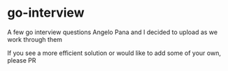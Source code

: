 # go-interview

A few go interview questions Angelo Pana and I decided to upload as we work through them

If you see a more efficient solution or would like to add some of your own, please PR

